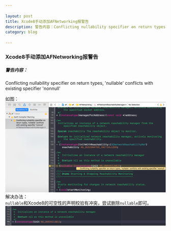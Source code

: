 ```yaml
---

layout: post
title: Xcode8手动添加AFNetworking报警告
description: 警告内容：Conflicting nullability specifier on return types, 'nullable' conflicts with existing specifier 'nonnull'
category: blog

---
```

### Xcode8手动添加AFNetworking报警告
##### 警告内容：  
Conflicting nullability specifier on return types, 'nullable' conflicts with existing specifier 'nonnull'

如图：
![](/images/Xcode8/Xcode8AFNetworking.png)  
解决办法：  
`nullable`和Xcode8的可空性的声明校验有冲突，尝试删除`nullable`即可。
![](/images/Xcode8/AFNetworking.png)

